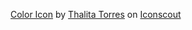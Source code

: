 <a href="https://iconscout.com/icons/color" target="_blank">Color Icon</a> by <a href="https://iconscout.com/contributors/thalita-torres">Thalita Torres</a> on <a href="https://iconscout.com">Iconscout</a>